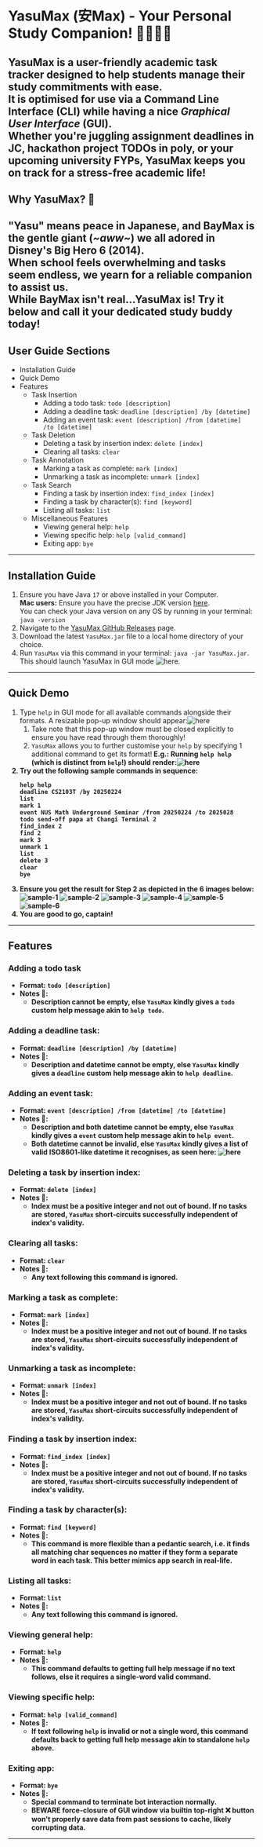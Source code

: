 # YasuMax (安Max) - Your Personal Study Companion! 🧑‍🎓👩‍🎓
YasuMax is a user-friendly academic task tracker designed to help students manage their study commitments with ease.<br>
It is optimised for use via a **Command Line Interface** (CLI) while having a nice *Graphical User Interface* (GUI).<br>
Whether you're juggling assignment deadlines in JC, hackathon project TODOs in poly, or your upcoming university FYPs,
YasuMax keeps you on track for a stress-free academic life!
---
## Why YasuMax? 🤔
"Yasu" means peace in Japanese, and BayMax is the gentle giant (*~aww~*) we all adored in Disney's Big Hero 6 (2014).<br>
When school feels overwhelming and tasks seem endless, we yearn for a reliable companion to assist us.<br>
While BayMax isn't real...YasuMax is! Try it below and call it your dedicated study buddy today!
---
## User Guide Sections
- Installation Guide
- Quick Demo
- Features
   - Task Insertion
      - Adding a todo task: `todo [description]`
      - Adding a deadline task: `deadline [description] /by [datetime]`
      - Adding an event task: `event [description] /from [datetime] /to [datetime]`
   - Task Deletion
      - Deleting a task by insertion index: `delete [index]`
      - Clearing all tasks: `clear`
   - Task Annotation
      - Marking a task as complete: `mark [index]`
      - Unmarking a task as incomplete: `unmark [index]`
   - Task Search
      - Finding a task by insertion index: `find_index [index]`
      - Finding a task by character(s): `find [keyword]`
      - Listing all tasks: `list`
   - Miscellaneous Features
      - Viewing general help: `help`
      - Viewing specific help: `help [valid_command]`
      - Exiting app: `bye`
---
## Installation Guide
1. Ensure you have Java `17` or above installed in your Computer.<br>
   **Mac users:** Ensure you have the precise JDK version [here](https://se-education.org/guides/tutorials/javaInstallationMac.html).<br>
   You can check your Java version on any OS by running in your terminal: `java -version`
2. Navigate to the [YasuMax GitHub Releases](https://github.com/Mingyuan03/ip/releases) page.
3. Download the latest `YasuMax.jar` file to a local home directory of your choice.
4. Run `YasuMax` via this command in your terminal: `java -jar YasuMax.jar`. This should launch YasuMax in GUI mode ![here](images/Start.png).
---
## Quick Demo
1. Type `help` in GUI mode for all available commands alongside their formats. A resizable pop-up window should appear:![here](images/Help.png)
   1. Take note that this pop-up window must be closed explicitly to ensure you have read through them thoroughly!
   2. `YasuMax` allows you to further customise your `help` by specifying 1 additional command to get its format!<b>
      E.g.: Running `help help` (which is distinct from `help`!) should render:![here](images/Help-help.png)
2. Try out the following sample commands in sequence:
   ```
   help help
   deadline CS2103T /by 20250224
   list
   mark 1
   event NUS Math Underground Seminar /from 20250224 /to 2025028
   todo send-off papa at Changi Terminal 2
   find_index 2
   find 2
   mark 3
   unmark 1
   list
   delete 3
   clear
   bye
3. Ensure you get the result for Step 2 as depicted in the 6 images below:
   ![sample-1](images/Sample-1.png)<b>
   ![sample-2](images/Sample-2.png)<b>
   ![sample-3](images/Sample-3.png)<b>
   ![sample-4](images/Sample-4.png)<b>
   ![sample-5](images/Sample-5.png)<b>
   ![sample-6](images/Sample-6.png)<b>
4. You are good to go, captain!
---
## Features
### Adding a todo task
- Format: `todo [description]`
- Notes 📝:
   - Description cannot be empty, else `YasuMax` kindly gives a `todo` custom help message akin to `help todo`.
### Adding a deadline task:
- Format: `deadline [description] /by [datetime]`
- Notes 📝:
   - Description and datetime cannot be empty, else `YasuMax` kindly gives a `deadline` custom help message
     akin to `help deadline`.
### Adding an event task:
- Format: `event [description] /from [datetime] /to [datetime]`
- Notes 📝:
   - Description and both datetime cannot be empty, else `YasuMax` kindly gives a `event` custom help message
     akin to `help event`.
   - Both datetime cannot be invalid, else `YasuMax` kindly gives a list of valid ISO8601-like datetime it recognises,
     as seen here: ![here](images/Invalid-datetime.png)
### Deleting a task by insertion index:
- Format: `delete [index]`
- Notes 📝:
   - Index must be a positive integer and not out of bound. If no tasks are stored, `YasuMax` short-circuits successfully
     independent of index's validity.
### Clearing all tasks:
- Format: `clear`
- Notes 📝:
   - Any text following this command is ignored.
### Marking a task as complete:
- Format: `mark [index]`
- Notes 📝:
   - Index must be a positive integer and not out of bound. If no tasks are stored, `YasuMax` short-circuits successfully
     independent of index's validity.
### Unmarking a task as incomplete:
- Format: `unmark [index]`
- Notes 📝:
   - Index must be a positive integer and not out of bound. If no tasks are stored, `YasuMax` short-circuits successfully
     independent of index's validity.
### Finding a task by insertion index:
- Format: `find_index [index]`
- Notes 📝:
   - Index must be a positive integer and not out of bound. If no tasks are stored, `YasuMax` short-circuits successfully
     independent of index's validity.
### Finding a task by character(s):
- Format: `find [keyword]`
- Notes 📝:
   - This command is more flexible than a pedantic search, i.e. it finds all matching char sequences no matter if they
     form a separate word in each task. This better mimics app search in real-life.
### Listing all tasks:
- Format: `list`
- Notes 📝:
   - Any text following this command is ignored.
### Viewing general help:
- Format: `help`
- Notes 📝:
   - This command defaults to getting full help message if no text follows, else it requires a single-word valid command.
### Viewing specific help:
- Format: `help [valid_command]`
- Notes 📝:
   - If text following `help` is invalid or not a single word, this command defaults back to getting full help message
     akin to standalone `help` above.
### Exiting app:
- Format: `bye`
- Notes 📝:
   - Special command to terminate bot interaction normally.<b>
   - **BEWARE** force-closure of GUI window via builtin top-right
     ❌ button won't properly save data from past sessions to cache, likely corrupting data.
---